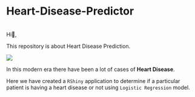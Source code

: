 # Heart-Disease-Predictor
<br>
Hi👋,

This repository is about Heart Disease Prediction. 

<img src="https://media.istockphoto.com/id/1141069357/video/digital-heart-beating-animation-futuristic-heartbeat-seamless-loop-4k-technology-concept-with.jpg?s=640x640&k=20&c=lY-ZfR9Ms0vQrkG6PBDNneO3Tr9gXDALtggDiHqpDiY=" >

In this modern era there have been a lot of cases of **Heart Disease**. 

Here we have created a `RShiny` application to determine if a particular patient is having a heart disease or not using `Logistic Regression` model.